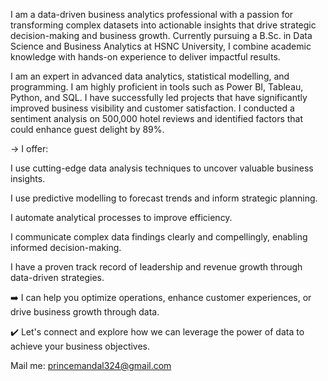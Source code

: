 I am a data-driven business analytics professional with a passion for transforming complex datasets into actionable insights that drive strategic decision-making and business growth. 
Currently pursuing a B.Sc. in Data Science and Business Analytics at HSNC University, I combine academic knowledge with hands-on experience to deliver impactful results.

I am an expert in advanced data analytics, statistical modelling, and programming. I am highly proficient in tools such as Power BI, Tableau, Python, and SQL. I have successfully led projects that have significantly improved business visibility and customer satisfaction. I conducted a sentiment analysis on 500,000 hotel reviews and identified factors that could enhance guest delight by 89%.

→ I offer:

I use cutting-edge data analysis techniques to uncover valuable business insights.

I use predictive modelling to forecast trends and inform strategic planning.

I automate analytical processes to improve efficiency.

I communicate complex data findings clearly and compellingly, enabling informed decision-making.

I have a proven track record of leadership and revenue growth through data-driven strategies.

➡️ I can help you optimize operations, enhance customer experiences, or drive business growth through data. 

✔️ Let's connect and explore how we can leverage the power of data to achieve your business objectives.

Mail me: princemandal324@gmail.com
